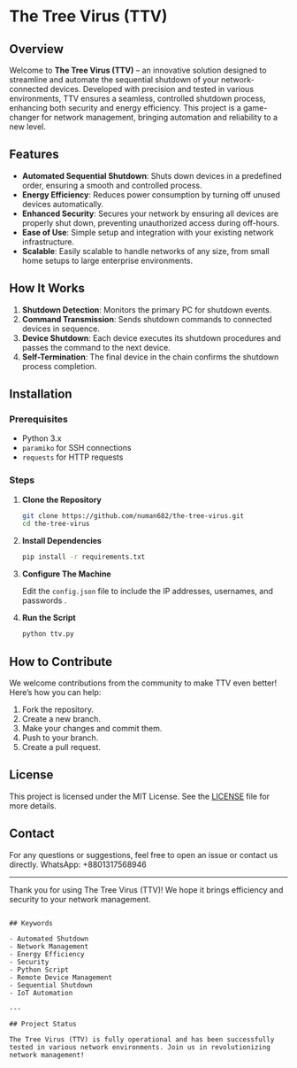 
# The Tree Virus (TTV)

## Overview

Welcome to **The Tree Virus (TTV)** – an innovative solution designed to streamline and automate the sequential shutdown of your network-connected devices. Developed with precision and tested in various environments, TTV ensures a seamless, controlled shutdown process, enhancing both security and energy efficiency. This project is a game-changer for network management, bringing automation and reliability to a new level.

## Features

- **Automated Sequential Shutdown**: Shuts down devices in a predefined order, ensuring a smooth and controlled process.
- **Energy Efficiency**: Reduces power consumption by turning off unused devices automatically.
- **Enhanced Security**: Secures your network by ensuring all devices are properly shut down, preventing unauthorized access during off-hours.
- **Ease of Use**: Simple setup and integration with your existing network infrastructure.
- **Scalable**: Easily scalable to handle networks of any size, from small home setups to large enterprise environments.

## How It Works

1. **Shutdown Detection**: Monitors the primary PC for shutdown events.
2. **Command Transmission**: Sends shutdown commands to connected devices in sequence.
3. **Device Shutdown**: Each device executes its shutdown procedures and passes the command to the next device.
4. **Self-Termination**: The final device in the chain confirms the shutdown process completion.

## Installation

### Prerequisites

- Python 3.x
- `paramiko` for SSH connections
- `requests` for HTTP requests

### Steps

1. **Clone the Repository**

   ```sh
   git clone https://github.com/numan682/the-tree-virus.git
   cd the-tree-virus
   ```

2. **Install Dependencies**

   ```sh
   pip install -r requirements.txt
   ```

3. **Configure The Machine**

   Edit the `config.json` file to include the IP addresses, usernames, and passwords .

   

4. **Run the Script**

   ```sh
   python ttv.py
   ```


## How to Contribute

We welcome contributions from the community to make TTV even better! Here’s how you can help:

1. Fork the repository.
2. Create a new branch.
3. Make your changes and commit them.
4. Push to your branch.
5. Create a pull request.

## License

This project is licensed under the MIT License. See the [LICENSE](LICENSE) file for more details.

## Contact

For any questions or suggestions, feel free to open an issue or contact us directly.
WhatsApp: +8801317568946

---

Thank you for using The Tree Virus (TTV)! We hope it brings efficiency and security to your network management.
```

## Keywords

- Automated Shutdown
- Network Management
- Energy Efficiency
- Security
- Python Script
- Remote Device Management
- Sequential Shutdown
- IoT Automation

---

## Project Status

The Tree Virus (TTV) is fully operational and has been successfully tested in various network environments. Join us in revolutionizing network management!
```
